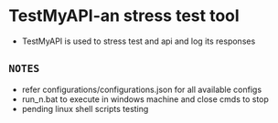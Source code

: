 # TestMyAPI-an stress test tool
+ TestMyAPI is used to stress test and api and log its responses

## `NOTES`
+   refer configurations/configurations.json for all available configs 
+   run_n.bat to execute in windows machine and close cmds to stop
+   pending linux shell scripts testing 
